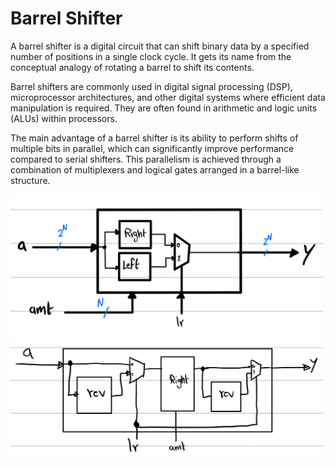 # Barrel Shifter 

A barrel shifter is a digital circuit that can shift binary data by a specified number of positions in a single clock cycle. It gets its name from the conceptual analogy of rotating a barrel to shift its contents.

Barrel shifters are commonly used in digital signal processing (DSP), microprocessor architectures, and other digital systems where efficient data manipulation is required. They are often found in arithmetic and logic units (ALUs) within processors.

The main advantage of a barrel shifter is its ability to perform shifts of multiple bits in parallel, which can significantly improve performance compared to serial shifters. This parallelism is achieved through a combination of multiplexers and logical gates arranged in a barrel-like structure.

<img src='./pictures/multi_function_barrel_shifter.jpg' width='500'>




<img src='./pictures/multi_function_barrel_shifter_reverser.jpg' width='500'>

